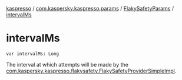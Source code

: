 [kaspresso](../../index.md) / [com.kaspersky.kaspresso.params](../index.md) / [FlakySafetyParams](index.md) / [intervalMs](./interval-ms.md)

# intervalMs

`var intervalMs: Long`

The interval at which attempts will be made by the
[com.kaspersky.kaspresso.flakysafety.FlakySafetyProviderSimpleImpl](../../com.kaspersky.kaspresso.flakysafety/-flaky-safety-provider-simple-impl/index.md).

